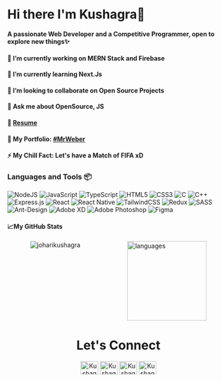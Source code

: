 # Hi there I'm Kushagra👋

**A passionate Web Developer and a Competitive Programmer, open to explore new things✨**

#### 🔭 I’m currently working on MERN Stack and Firebase
#### 🌱 I’m currently learning Next.Js
#### 👯 I’m looking to collaborate on Open Source Projects
#### 💬 Ask me about OpenSource, JS
#### 📝 [Resume](https://drive.google.com/file/d/1k7XltJQJr5iHFAONiKRqjfcyLKIsdVUc/view?usp=sharing)
#### 👋 My Portfolio: <a href="https://mrweber.netlify.app/">#MrWeber</a>
#### ⚡ My Chill Fact: Let's have a Match of FIFA xD

### Languages and Tools 📦
<div style="display:inline-block">
<img alt="NodeJS" src="https://img.shields.io/badge/node.js-%2343853D.svg?style=for-the-badge&logo=node-dot-js&logoColor=white"/>
<img alt="JavaScript" src="https://img.shields.io/badge/javascript-%23323330.svg?style=for-the-badge&logo=javascript&logoColor=%23F7DF1E"/>
<img alt="TypeScript" src="https://img.shields.io/badge/typescript-%23007ACC.svg?style=for-the-badge&logo=typescript&logoColor=white"/>
<img alt="HTML5" src="https://img.shields.io/badge/html5-%23E34F26.svg?style=for-the-badge&logo=html5&logoColor=white"/>
<img alt="CSS3" src="https://img.shields.io/badge/css3-%231572B6.svg?style=for-the-badge&logo=css3&logoColor=white"/>
<img alt="C" src="https://img.shields.io/badge/c-%2300599C.svg?style=for-the-badge&logo=c&logoColor=white"/>
<img alt="C++" src="https://img.shields.io/badge/c++-%2300599C.svg?style=for-the-badge&logo=c%2B%2B&ogoColor=white"/>
<img alt="Express.js" src="https://img.shields.io/badge/express.js-%23404d59.svg?style=for-the-badge&logo=express&logoColor=%2361DAFB"/>
<img alt="React" src="https://img.shields.io/badge/react-%2320232a.svg?style=for-the-badge&logo=react&logoColor=%2361DAFB"/>
<img alt="React Native" src="https://img.shields.io/badge/react_native-%2320232a.svg?style=for-the-badge&logo=react&logoColor=%2361DAFB"/>
<img alt="TailwindCSS" src="https://img.shields.io/badge/tailwindcss-%2338B2AC.svg?style=for-the-badge&logo=tailwind-css&logoColor=white"/>
<img alt="Redux" src="https://img.shields.io/badge/redux-%23593d88.svg?style=for-the-badge&logo=redux&logoColor=white"/>
<img alt="SASS" src="https://img.shields.io/badge/SASS-hotpink.svg?style=for-the-badge&logo=SASS&logoColor=white"/>  
<img alt="Ant-Design" src="https://img.shields.io/badge/-AntDesign-%230170FE?style=for-the-badge&logo=ant-design&logoColor=white"/>
<img alt="Adobe XD" src="https://img.shields.io/badge/adobexd-%23FF26BE.svg?style=for-the-badge&logo=adobexd&logoColor=white"/>
<img alt="Adobe Photoshop" src="https://img.shields.io/badge/adobephotoshop-%2331A8FF.svg?style=for-the-badge&logo=adobephotoshop&logoColor=white"/>
<img alt="Figma" src="https://img.shields.io/badge/figma-%23F24E1E.svg?style=for-the-badge&logo=figma&logoColor=white"/>
</div>



#### 📈My GitHub Stats
<div style="display:flex;justify-content:space-evenly">
 <img src="https://github-readme-stats.vercel.app/api?username=joharikushagra&show_icons=true&theme=gotham" alt="joharikushagra" />&nbsp
 <img src="https://github-readme-stats.vercel.app/api/top-langs/?username=joharikushagra&layout=compact&theme=gotham" alt="languages" height="180"/>
 </div>

<h1 align="center">Let's Connect</h3>
<div align="center">
<a href="https://www.linkedin.com/in/kushagra-johari/" target="blank"><img align="center" src="https://cdn.jsdelivr.net/npm/simple-icons@3.0.1/icons/linkedin.svg" alt="Kushagra_Johari" height="30" width="40" /></a>
<a href="https://www.instagram.com/kushagra_johari/" target="blank"><img align="center" src="https://cdn.jsdelivr.net/npm/simple-icons@3.0.1/icons/instagram.svg" alt="Kushagra_Johari" height="30" width="40" /></a>
<a href="https://www.codechef.com/users/alcatraz2001" target="blank"><img align="center" src="https://cdn.jsdelivr.net/npm/simple-icons@3.0.1/icons/codechef.svg" alt="Kushagra_Johari" height="30" width="40" /></a>
<a href="https://codeforces.com/profile/alcatraz2001" target="blank"><img align="center" src="https://cdn.jsdelivr.net/npm/simple-icons@3.0.1/icons/codeforces.svg" alt="Kushagra_Johari" height="30" width="40" /></a>
</div>
 

<!--
#### 📫 How to reach me: <a href="https://www.linkedin.com/in/kushagra-johari-707183191/">LinkedIn</a>
Here are some ideas to get you started:
- 🤔 I’m looking for help with ...
- 😄 Pronouns: ...->
<!--**joharikushagra/joharikushagra** is a ✨ _special_ ✨ repository because its `README.md` (this file) appears on your GitHub profile.->
